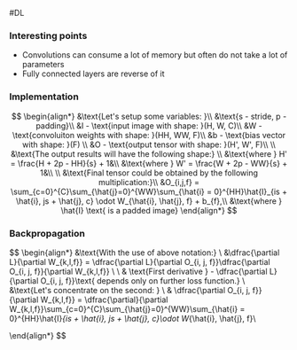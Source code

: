 #DL 
### Interesting points
* Convolutions can consume a lot of memory but often do not take a lot of parameters
* Fully connected layers are reverse of it

### Implementation
$$
\begin{align*}
&\text{Let's setup some variables: }\\
&\text{s - stride, p - padding}\\
&I - \text{input image with shape: }(H, W, C)\\
&W - \text{convoluiton weights with shape: }(HH, WW, F)\\
&b - \text{bias vector with shape: }(F) \\
&O - \text{output tensor with shape: }(H', W', F)\\
\\
&\text{The output results will have the following shape:} \\
&\text{where } H' = \frac{H + 2p - HH}{s} + 1&\\
&\text{where } W' = \frac{W + 2p - WW}{s} + 1&\\
\\
&\text{Final tensor could be obtained by the following multiplication:}\\
&O_{i,j,f} = \sum_{c=0}^{C}\sum_{\hat{j}=0}^{WW}\sum_{\hat{i} = 0}^{HH}\hat{I}_{is + \hat{i}, js + \hat{j}, c} \odot W_{\hat{i}, \hat{j}, f} + b_{f},\\
&\text{where } \hat{I} \text{ is a padded image}
\end{align*}
$$

### Backpropagation
$$
\begin{align*}
&\text{With the use of above notation:} \\
&\dfrac{\partial L}{\partial W_{k,l,f}} = \dfrac{\partial L}{\partial O_{i, j, f}}\dfrac{\partial O_{i, j, f}}{\partial W_{k,l,f}} \\
\\
& \text{First derivative } -  \dfrac{\partial L}{\partial O_{i, j, f}}\text{ depends only on further loss function.} \\
&\text{Let's concentrate on the second: } \\
& \dfrac{\partial O_{i, j, f}}{\partial W_{k,l,f}}  = \dfrac{\partial}{\partial W_{k,l,f}}\sum_{c=0}^{C}\sum_{\hat{j}=0}^{WW}\sum_{\hat{i} = 0}^{HH}\hat{I}_{is + \hat{i}, js + \hat{j}, c}\odot W_{\hat{i}, \hat{j}, f}\\


\end{align*}
$$